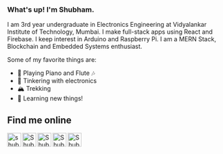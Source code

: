 ### What's up! I'm Shubham.

I am 3rd year undergraduate in Electronics Engineering at Vidyalankar Institute of Technology, Mumbai. I make full-stack apps using React and Firebase. I keep interest in Arduino and Raspberry Pi. I am a MERN Stack, Blockchain and Embedded Systems enthusiast.

Some of my favorite things are:

- 🎹 Playing Piano and Flute 🎶
- 🔌 Tinkering with electronics
- 🏔 Trekking
- 🧐 Learning new things!

## Find me online

[<img align="left" alt="shubhamdalvi-7f9a2.web.app/" width="32px" src="https://img.icons8.com/ultraviolet/40/000000/domain.png" />][website]
[<img align="left" alt="Shubham's Twitter" width="32px" src="https://img.icons8.com/fluency/48/000000/linkedin.png" />][linkedin]
[<img align="left" alt="Shubham Dalvi Youtube Channel" width="32px" src="https://img.icons8.com/color/48/000000/youtube-play.png" />][youtube]
[<img align="left" alt="Shubham's Twitter" width="32px" src="https://img.icons8.com/color/48/000000/twitter--v1.png" />][twitter]
[<img align="left" alt="Shubham's Github" width="32px" src="https://img.icons8.com/fluency/48/000000/github.png" />][github]

[website]: https://shubhamdalvi-7f9a2.web.app/
[linkedin]: https://www.linkedin.com/in/shubham-dalvi-a569751ab/
[youtube]: https://www.youtube.com/channel/UCEePnj6n4_LaiGfoF6eqwtQ
[twitter]: https://twitter.com/Shubham_d_137
[github]: https://github.com/codermoderSD
